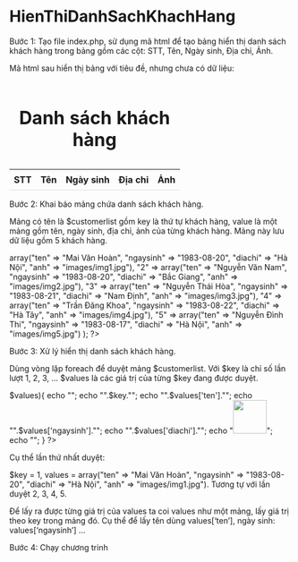 # HienThiDanhSachKhachHang
Bước 1: Tạo file index.php, sử dụng mã html để tạo bảng hiển thị danh sách khách hàng trong bảng gồm các cột: STT, Tên, Ngày sinh, Địa chỉ, Ảnh.

Mã html sau hiển thị bảng với tiêu đề, nhưng chưa có dữ liệu:

<!DOCTYPE html>
<html>
<meta http-equiv="Content-Type" content="text/html; charset=utf-8" />
<style>
table {
    border-collapse: collapse;
    width: 100%;
}
th, td {
    padding: 8px;
    text-align: left;
    border-bottom: 1px solid #ddd;
}
</style>
<body>
 <table border="0">
  <caption><h1>Danh sách khách hàng</h1></caption>
  <tr>
    <th>STT</th>
    <th>Tên</th>
    <th>Ngày sinh</th>
    <th>Địa chỉ</th>
    <th>Ảnh</th>
  </tr>
 </table>
</body>
</html>
Bước 2: Khai báo mảng chứa danh sách khách hàng.

Mảng có tên là $customerlist gồm key là thứ tự khách hàng, value là một mảng gồm tên, ngày sinh, địa chỉ, ảnh của từng khách hàng. Mảng này lưu dữ liệu gồm 5 khách hàng.

<?php
$customerlist = array(
    "1" => array("ten" => "Mai Văn Hoàn", 
                 "ngaysinh" => "1983-08-20", 
                 "diachi" => "Hà Nội", 
                 "anh" => "images/img1.jpg"),
    "2" => array("ten" => "Nguyễn Văn Nam", 
                 "ngaysinh" => "1983-08-20", 
                 "diachi" => "Bắc Giang", 
                 "anh" => "images/img2.jpg"),
    "3" => array("ten" => "Nguyễn Thái Hòa", 
                 "ngaysinh" => "1983-08-21", 
                 "diachi" => "Nam Định", 
                 "anh" => "images/img3.jpg"),
    "4" => array("ten" => "Trần Đăng Khoa", 
                  "ngaysinh" => "1983-08-22", 
                  "diachi" => "Hà Tây", 
                  "anh" => "images/img4.jpg"),
    "5" => array("ten" => "Nguyễn Đình Thi", 
                  "ngaysinh" => "1983-08-17", 
                  "diachi" => "Hà Nội", 
                  "anh" => "images/img5.jpg")
   );
?> 
Bước 3: Xử lý hiển thị danh sách khách hàng.

Dùng vòng lặp foreach để duyệt mảng $customerlist. Với $key là chỉ số lần lượt 1, 2, 3, … $values là các giá trị của từng $key đang được duyệt.

<?php
    foreach($customerlist as $key => $values){
      echo "<tr>";
      echo "<td>".$key."</td>";
      echo "<td>".$values['ten']."</td>";
      echo "<td>".$values['ngaysinh']."</td>";
      echo "<td>".$values['diachi']."</td>";
      echo "<td><image src ='".$values['anh']."' width = '60px' height ='60px'/></td>";
      echo "</tr>";
    }
?>
Cụ thể lần thứ nhất duyệt:

$key = 1, values = array("ten" => "Mai Văn Hoàn", 
                         "ngaysinh" => "1983-08-20",
                         "diachi" => "Hà Nội", 
                         "anh" => "images/img1.jpg").
Tương tự với lần duyệt 2, 3, 4, 5.

Để lấy ra được từng giá trị của values ta coi values như một mảng, lấy giá trị theo key trong mảng đó. Cụ thể để lấy tên dùng values[‘ten’], ngày sinh: values[‘ngaysinh’] …

Bước 4: Chạy chương trinh
